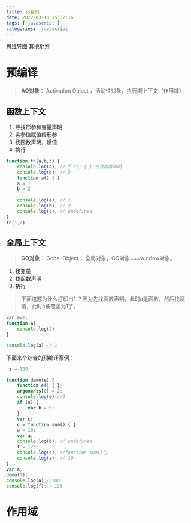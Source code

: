 ```yaml
---
title: js基础
date: 2022-03-13 15:37:16
tags: ['javascript']
categories: 'javascript'
---
```


[思维导图](https://www.yuque.com/u2417328/wm/atd0ic)
[其他地方](https://1494601749.gitbook.io/wmspace/)

# 预编译

> **AO对象**： Activation Object ，活动性对象，执行期上下文（作用域） 

## 函数上下文
1. 寻找形参和变量声明
2. 实参值赋值给形参
3. 找函数声明，赋值
4. 执行

```js
function fn(a,b,c) {
    console.log(a); // ƒ a() { } 先找函数声明
    console.log(b); // 2
    function a() { }
    a = 1
    b = 2
    
    console.log(a); // 1
    console.log(b); // 2
    console.log(c); // undefined
}
fn(1,2)
```

## 全局上下文

> **GO对象**： Gobal Object ，全局对象，GO对象===window对象。

1. 找变量
2. 找函数声明
3. 执行

> 下面这题为什么打印出1 ？因为先找函数声明，此时a是函数，然后找赋值，此时a被覆盖为1了。

```js
var a=1;
function a{
    console.log(2)
}

console.log(a) // 1
```

下面来个综合的预编译案例：
```js
 a = 100;

function demo(e) {
    function e() { };
    arguments[0] = 2;
    console.log(e);//2
    if (a) {
        var b = 0;
    }
    var c;
    c = function sum() { } 
    a = 10;
    var a;
    console.log(b); // undefined
    f = 123;
    console.log(c); //function sum(){}
    console.log(a); // 10 
}
var a;
demo(1);
console.log(a);//100
console.log(f);// 123
```



# 作用域